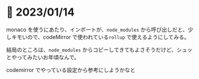 # 📝 2023/01/14

monaco を使うにあたり、インポートが、`node_modules` から呼び出しだと、少しキモいので、codeMirror で使われている`rollup` で使えるようにしてみる。

結局のところは、`node_modules` からコピーしてきてもよさそうだけど、シュッとやってみたいお年頃なんで。

codemirror でやっている設定から参考にしようかなと
